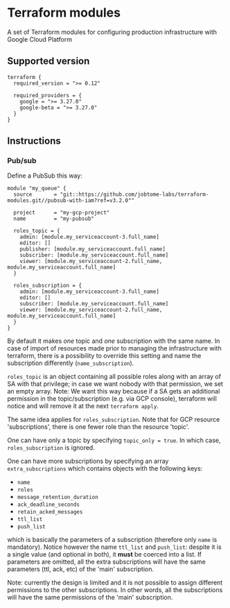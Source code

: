 # Terraform modules

A set of Terraform modules for configuring production infrastructure with Google Cloud Platform

## Supported version

```
terraform {
  required_version = ">= 0.12"

  required_providers = {
    google = ">= 3.27.0"
    google-beta = ">= 3.27.0"
  }
}
```

## Instructions



### Pub/sub

Define a PubSub this way:

```
module "my_queue" {
  source       = "git::https://github.com/jobtome-labs/terraform-modules.git//pubsub-with-iam?ref=v3.2.0""

  project      = "my-gcp-project"
  name         = "my-pubsub"

  roles_topic = {
    admin: [module.my_serviceaccount-3.full_name]
    editor: []
    publisher: [module.my_serviceaccount.full_name]
    subscriber: [module.my_serviceaccount.full_name]
    viewer: [module.my_serviceaccount-2.full_name, module.my_serviceaccount.full_name]
  }

  roles_subscription = {
    admin: [module.my_serviceaccount-3.full_name]
    editor: []
    subscriber: [module.my_serviceaccount.full_name]
    viewer: [module.my_serviceaccount-2.full_name, module.my_serviceaccount.full_name]
  }
}
```

By default it makes *one* topic and *one* subscription with the same name. In case of import of resources made prior to managing the infrastructure with terraform, there is a possibility to override this setting and name the subscription differently (`name_subscription`).

`roles_topic` is an object containing all possible roles along with an array of SA with that privilege; in case we want nobody with that permission, we set an empty array.
Note: We want this way because if a SA gets an additional permission in the topic/subscription (e.g. via GCP console), terraform will notice and will remove it at the next `terraform apply`.

The same idea applies for `roles_subscription`. Note that for GCP resource 'subscriptions', there is one fewer role than the resource 'topic'.

One can have only a topic by specifying `topic_only = true`. In which case, `roles_subscription` is ignored.

One can have more subscriptions by specifying an array `extra_subscriptions` which contains objects with the following keys:
 - `name`
 - `roles`
 - `message_retention_duration`
 - `ack_deadline_seconds`
 - `retain_acked_messages`
 - `ttl_list`
 - `push_list`

which is basically the parameters of a subscription (therefore only `name` is mandatory). Notice however the name `ttl_list` and `push_list`: despite it is a single value (and optional in both), it **must** be coerced into a list. If parameters are omitted, all the extra subscriptions will have the same parameters (ttl, ack, etc) of the 'main' subscription.

Note: currently the design is limited and it is not possible to assign different permissions to the other subscriptions. In other words, all the subscriptions will have the same permissions of the 'main' subscription.
